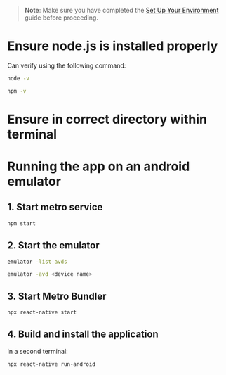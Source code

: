 > **Note**: Make sure you have completed the [Set Up Your Environment](https://reactnative.dev/docs/set-up-your-environment) guide before proceeding.

# Ensure node.js is installed properly
Can verify using the following command: 
```sh
node -v

npm -v
```

# Ensure in correct directory within terminal

# Running the app on an android emulator

## 1. Start metro service
```sh
npm start
```

## 2. Start the emulator
```sh
emulator -list-avds

emulator -avd <device name>
```

## 3. Start Metro Bundler
```sh
npx react-native start
```

## 4. Build and install the application
In a second terminal:

```sh
npx react-native run-android
```